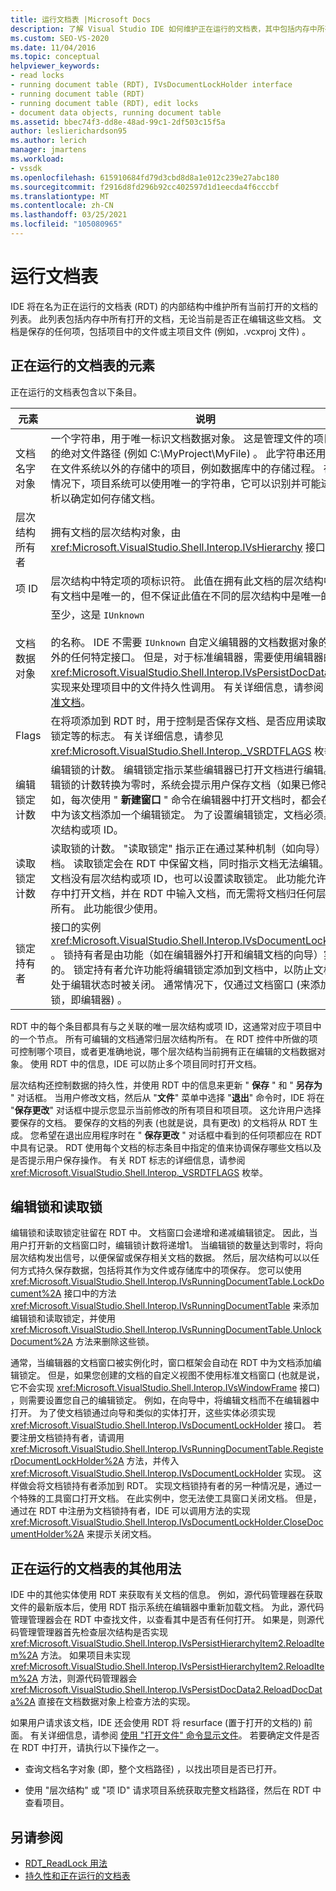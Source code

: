 ```yaml
---
title: 运行文档表 |Microsoft Docs
description: 了解 Visual Studio IDE 如何维护正在运行的文档表，其中包括内存中所有打开的文档。
ms.custom: SEO-VS-2020
ms.date: 11/04/2016
ms.topic: conceptual
helpviewer_keywords:
- read locks
- running document table (RDT), IVsDocumentLockHolder interface
- running document table (RDT)
- running document table (RDT), edit locks
- document data objects, running document table
ms.assetid: bbec74f3-dd8e-48ad-99c1-2df503c15f5a
author: leslierichardson95
ms.author: lerich
manager: jmartens
ms.workload:
- vssdk
ms.openlocfilehash: 615910684fd79d3cbd8d8a1e012c239e27abc180
ms.sourcegitcommit: f2916d8fd296b92cc402597d1d1eecda4f6cccbf
ms.translationtype: MT
ms.contentlocale: zh-CN
ms.lasthandoff: 03/25/2021
ms.locfileid: "105080965"
---
```

# <a name="running-document-table"></a>运行文档表
IDE 将在名为正在运行的文档表 (RDT) 的内部结构中维护所有当前打开的文档的列表。 此列表包括内存中所有打开的文档，无论当前是否正在编辑这些文档。 文档是保存的任何项，包括项目中的文件或主项目文件 (例如，.vcxproj 文件) 。

## <a name="elements-of-the-running-document-table"></a>正在运行的文档表的元素
 正在运行的文档表包含以下条目。

|元素|说明|
|-------------|-----------------|
|文档名字对象|一个字符串，用于唯一标识文档数据对象。 这是管理文件的项目系统的绝对文件路径 (例如 C:\MyProject\MyFile) 。 此字符串还用于存储在文件系统以外的存储中的项目，例如数据库中的存储过程。 在这种情况下，项目系统可以使用唯一的字符串，它可以识别并可能进行分析以确定如何存储文档。|
|层次结构所有者|拥有文档的层次结构对象，由 <xref:Microsoft.VisualStudio.Shell.Interop.IVsHierarchy> 接口表示。|
|项 ID|层次结构中特定项的项标识符。 此值在拥有此文档的层次结构中的所有文档中是唯一的，但不保证此值在不同的层次结构中是唯一的。|
|文档数据对象|至少，这是 `IUnknown`<br /><br /> 的名称。 IDE 不需要 `IUnknown` 自定义编辑器的文档数据对象的接口之外的任何特定接口。 但是，对于标准编辑器，需要使用编辑器的 <xref:Microsoft.VisualStudio.Shell.Interop.IVsPersistDocData2> 接口实现来处理项目中的文件持久性调用。 有关详细信息，请参阅 [保存标准文档](../../extensibility/internals/saving-a-standard-document.md)。|
|Flags|在将项添加到 RDT 时，用于控制是否保存文档、是否应用读取或编辑锁定等的标志。 有关详细信息，请参见 <xref:Microsoft.VisualStudio.Shell.Interop._VSRDTFLAGS> 枚举。|
|编辑锁定计数|编辑锁的计数。 编辑锁定指示某些编辑器已打开文档进行编辑。 当编辑锁的计数转换为零时，系统会提示用户保存文档（如果已修改）。 例如，每次使用 " **新建窗口** " 命令在编辑器中打开文档时，都会在 RDT 中为该文档添加一个编辑锁定。 为了设置编辑锁定，文档必须具有层次结构或项 ID。|
|读取锁定计数|读取锁的计数。 "读取锁定" 指示正在通过某种机制（如向导）读取文档。 读取锁定会在 RDT 中保留文档，同时指示文档无法编辑。 即使文档没有层次结构或项 ID，也可以设置读取锁定。 此功能允许您在内存中打开文档，并在 RDT 中输入文档，而无需将文档归任何层次结构所有。 此功能很少使用。|
|锁定持有者|接口的实例 <xref:Microsoft.VisualStudio.Shell.Interop.IVsDocumentLockHolder> 。 锁持有者是由功能（如在编辑器外打开和编辑文档的向导）实现的。 锁定持有者允许功能将编辑锁定添加到文档中，以防止文档在仍处于编辑状态时被关闭。 通常情况下，仅通过文档窗口 (来添加编辑锁，即编辑器) 。|

 RDT 中的每个条目都具有与之关联的唯一层次结构或项 ID，这通常对应于项目中的一个节点。 所有可编辑的文档通常归层次结构所有。 在 RDT 控件中所做的项可控制哪个项目，或者更准确地说，哪个层次结构当前拥有正在编辑的文档数据对象。 使用 RDT 中的信息，IDE 可以防止多个项目同时打开文档。

 层次结构还控制数据的持久性，并使用 RDT 中的信息来更新 " **保存** " 和 " **另存为** " 对话框。 当用户修改文档，然后从 "**文件**" 菜单中选择 "**退出**" 命令时，IDE 将在 "**保存更改**" 对话框中提示您显示当前修改的所有项目和项目项。 这允许用户选择要保存的文档。 要保存的文档的列表 (也就是说，具有更改) 的文档将从 RDT 生成。 您希望在退出应用程序时在 " **保存更改** " 对话框中看到的任何项都应在 RDT 中具有记录。 RDT 使用每个文档的标志条目中指定的值来协调保存哪些文档以及是否提示用户保存操作。 有关 RDT 标志的详细信息，请参阅 <xref:Microsoft.VisualStudio.Shell.Interop._VSRDTFLAGS> 枚举。

## <a name="edit-locks-and-read-locks"></a>编辑锁和读取锁
 编辑锁和读取锁定驻留在 RDT 中。 文档窗口会递增和递减编辑锁定。 因此，当用户打开新的文档窗口时，编辑锁计数将递增1。 当编辑锁的数量达到零时，将向层次结构发出信号，以便保留或保存相关文档的数据。 然后，层次结构可以以任何方式持久保存数据，包括将其作为文件或存储库中的项保存。 您可以使用 <xref:Microsoft.VisualStudio.Shell.Interop.IVsRunningDocumentTable.LockDocument%2A> 接口中的方法 <xref:Microsoft.VisualStudio.Shell.Interop.IVsRunningDocumentTable> 来添加编辑锁和读取锁定，并使用 <xref:Microsoft.VisualStudio.Shell.Interop.IVsRunningDocumentTable.UnlockDocument%2A> 方法来删除这些锁。

 通常，当编辑器的文档窗口被实例化时，窗口框架会自动在 RDT 中为文档添加编辑锁定。 但是，如果您创建的文档的自定义视图不使用标准文档窗口 (也就是说，它不会实现 <xref:Microsoft.VisualStudio.Shell.Interop.IVsWindowFrame> 接口) ，则需要设置您自己的编辑锁定。 例如，在向导中，将编辑文档而不在编辑器中打开。 为了使文档锁通过向导和类似的实体打开，这些实体必须实现 <xref:Microsoft.VisualStudio.Shell.Interop.IVsDocumentLockHolder> 接口。 若要注册文档锁持有者，请调用 <xref:Microsoft.VisualStudio.Shell.Interop.IVsRunningDocumentTable.RegisterDocumentLockHolder%2A> 方法，并传入 <xref:Microsoft.VisualStudio.Shell.Interop.IVsDocumentLockHolder> 实现。 这样做会将文档锁持有者添加到 RDT。 实现文档锁持有者的另一种情况是，通过一个特殊的工具窗口打开文档。 在此实例中，您无法使工具窗口关闭文档。 但是，通过在 RDT 中注册为文档锁持有者，IDE 可以调用方法的实现 <xref:Microsoft.VisualStudio.Shell.Interop.IVsDocumentLockHolder.CloseDocumentHolder%2A> 来提示关闭文档。

## <a name="other-uses-of-the-running-document-table"></a>正在运行的文档表的其他用法
 IDE 中的其他实体使用 RDT 来获取有关文档的信息。 例如，源代码管理器在获取文件的最新版本后，使用 RDT 指示系统在编辑器中重新加载文档。 为此，源代码管理管理器会在 RDT 中查找文件，以查看其中是否有任何打开。 如果是，则源代码管理管理器首先检查层次结构是否实现 <xref:Microsoft.VisualStudio.Shell.Interop.IVsPersistHierarchyItem2.ReloadItem%2A> 方法。 如果项目未实现 <xref:Microsoft.VisualStudio.Shell.Interop.IVsPersistHierarchyItem2.ReloadItem%2A> 方法，则源代码管理器会 <xref:Microsoft.VisualStudio.Shell.Interop.IVsPersistDocData2.ReloadDocData%2A> 直接在文档数据对象上检查方法的实现。

 如果用户请求该文档，IDE 还会使用 RDT 将 resurface (置于打开的文档的) 前面。 有关详细信息，请参阅 [使用 "打开文件" 命令显示文件](../../extensibility/internals/displaying-files-by-using-the-open-file-command.md)。 若要确定文件是否在 RDT 中打开，请执行以下操作之一。

- 查询文档名字对象 (即，整个文档路径) ，以找出项目是否已打开。

- 使用 "层次结构" 或 "项 ID" 请求项目系统获取完整文档路径，然后在 RDT 中查看项目。

## <a name="see-also"></a>另请参阅
- [RDT_ReadLock 用法](../../extensibility/internals/rdt-readlock-usage.md)
- [持久性和正在运行的文档表](../../extensibility/internals/persistence-and-the-running-document-table.md)
